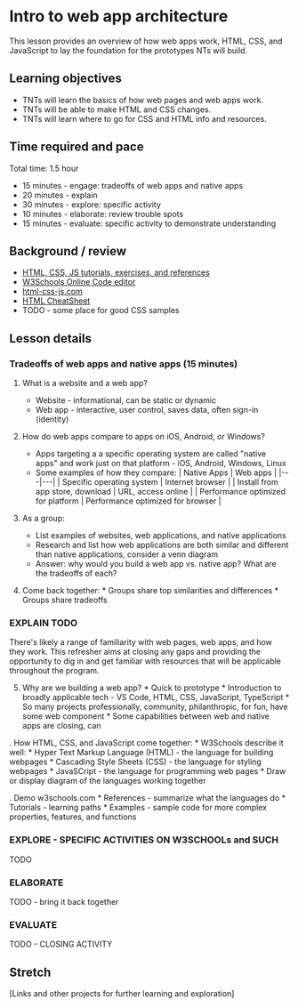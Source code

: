 # Intro to web app architecture
This lesson provides an overview of how web apps work, HTML, CSS, and JavaScript to lay the foundation for the prototypes NTs will build.

## Learning objectives
* TNTs will learn the basics of how web pages and web apps work.
* TNTs will be able to make HTML and CSS changes.
* TNTs will learn where to go for CSS and HTML info and resources.

## Time required and pace
Total time: 1.5 hour
* 15 minutes - engage: tradeoffs of web apps and native apps
* 20 minutes - explain
* 30 minutes - explore: specific activity
* 10 minutes - elaborate: review trouble spots
* 15 minutes - evaluate: specific activity to demonstrate understanding

## Background / review
* [HTML, CSS, JS tutorials, exercises, and references](https://www.w3schools.com/)
* [W3Schools Online Code editor](https://www.w3schools.com/tryit/)
* [html-css-js.com](https://html-css-js.com/)
* [HTML CheatSheet](https://htmlcheatsheet.com/)
* TODO - some place for good CSS samples

## Lesson details
### Tradeoffs of web apps and native apps (15 minutes)
1. What is a website and a web app?
      * Website - informational, can be static or dynamic
      * Web app - interactive, user control, saves data, often sign-in (identity)

2. How do web apps compare to apps on iOS, Android, or Windows?
      * Apps targeting a a specific operating system are called "native apps" and work just on that platform - iOS, Android, Windows, Linux
      * Some examples of how they compare:
      | Native Apps  | Web apps |
      |---|---|
      | Specific operating system   | Internet browser  |
      | Install from app store, download | URL, access online |
      | Performance optimized for platform | Performance optimized for browser |

3.  As a group:
       * List examples of websites, web applications, and native applications
       * Research and list how web applications are both similar and different than native applications, consider a venn diagram
       * Answer: why would you build a web app vs. native app? What are the tradeoffs of each?

4. Come back together:
       * Groups share top similarities and differences
       * Groups share tradeoffs

### EXPLAIN  TODO
There's likely a range of familiarity with web pages, web apps, and how they work. This refresher aims at closing any gaps and providing  the opportunity to dig in and get familiar with resources that will be applicable throughout the program.

5. Why are we building a web app?
       * Quick to prototype
       * Introduction to broadly applicable tech - VS Code, HTML, CSS, JavaScript, TypeScript
       * So many projects professionally, community, philanthropic, for fun, have some web component
       * Some capabilities between web and native apps are closing, can 

      
. How HTML, CSS, and JavaScript come together:
     * W3Schools describe it well:
         * Hyper Text Markup Language (HTML) - the language for building webpages
         * Cascading Style Sheets (CSS) - the language for styling webpages
         * JavaSCript - the language for programming web pages
    * Draw or display diagram of the languages working together

. Demo w3schools.com
     * References - summarize what the languages do
     * Tutorials - learning paths
     * Examples - sample code for more complex properties, features, and functions

### EXPLORE - SPECIFIC ACTIVITIES ON W3SCHOOLs and SUCH
TODO

### ELABORATE
TODO - bring it back together

### EVALUATE
TODO - CLOSING ACTIVITY

## Stretch
[Links and other projects for further learning and exploration]